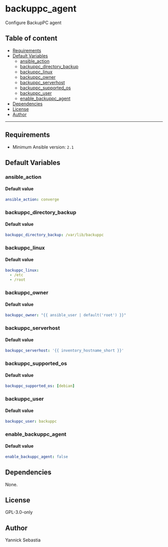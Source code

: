 # backuppc_agent

Configure BackupPC agent

## Table of content

- [Requirements](#requirements)
- [Default Variables](#default-variables)
  - [ansible_action](#ansible_action)
  - [backuppc_directory_backup](#backuppc_directory_backup)
  - [backuppc_linux](#backuppc_linux)
  - [backuppc_owner](#backuppc_owner)
  - [backuppc_serverhost](#backuppc_serverhost)
  - [backuppc_supported_os](#backuppc_supported_os)
  - [backuppc_user](#backuppc_user)
  - [enable_backuppc_agent](#enable_backuppc_agent)
- [Dependencies](#dependencies)
- [License](#license)
- [Author](#author)

---

## Requirements

- Minimum Ansible version: `2.1`

## Default Variables

### ansible_action

#### Default value

```YAML
ansible_action: converge
```

### backuppc_directory_backup

#### Default value

```YAML
backuppc_directory_backup: /var/lib/backuppc
```

### backuppc_linux

#### Default value

```YAML
backuppc_linux:
  - /etc
  - /root
```

### backuppc_owner

#### Default value

```YAML
backuppc_owner: "{{ ansible_user | default('root') }}"
```

### backuppc_serverhost

#### Default value

```YAML
backuppc_serverhost: '{{ inventory_hostname_short }}'
```

### backuppc_supported_os

#### Default value

```YAML
backuppc_supported_os: [debian]
```

### backuppc_user

#### Default value

```YAML
backuppc_user: backuppc
```

### enable_backuppc_agent

#### Default value

```YAML
enable_backuppc_agent: false
```



## Dependencies

None.

## License

GPL-3.0-only

## Author

Yannick Sebastia
